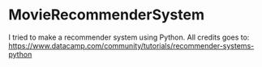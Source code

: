 # MovieRecommenderSystem
I tried to make a recommender system using Python. All credits goes to: https://www.datacamp.com/community/tutorials/recommender-systems-python
